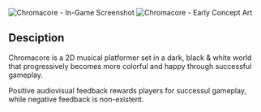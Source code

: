 ![Chromacore - In-Game Screenshot](https://raw.github.com/Murkantilism/game-off-2013/master/ChromacoreInGameScreenshot.png)
![Chromacore - Early Concept Art](https://raw.github.com/Murkantilism/game-off-2013/master/ChromacoreEarlyConceptArt.jpg)

## Desciption

Chromacore is a 2D musical platformer set in a dark, black & white world that progressively becomes more colorful and happy through successful gameplay.

Positive audiovisual feedback rewards players for successul gameplay, while negative feedback is non-existent.